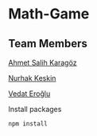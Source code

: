 # Math-Game

## Team Members

[Ahmet Salih Karagöz](https://github.com/krgzsalih)

[Nurhak Keskin](https://github.com/sharp3614)

[Vedat Eroğlu](https://github.com/vkeycode)

Install packages
```
npm install
```

